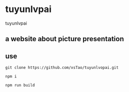 # tuyunlvpai
tuyunlvpai

## a website about picture presentation 

## use

```
git clone https://github.com/xsTao/tuyunlvopai.git

npm i

npm run build

```

